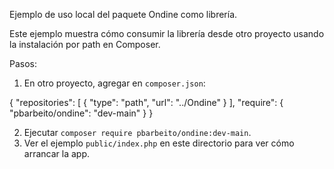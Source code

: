 Ejemplo de uso local del paquete Ondine como librería.

Este ejemplo muestra cómo consumir la librería desde otro proyecto usando la instalación por path en Composer.

Pasos:

1. En otro proyecto, agregar en `composer.json`:

{
  "repositories": [
    {
      "type": "path",
      "url": "../Ondine"
    }
  ],
  "require": {
    "pbarbeito/ondine": "dev-main"
  }
}

2. Ejecutar `composer require pbarbeito/ondine:dev-main`.
3. Ver el ejemplo `public/index.php` en este directorio para ver cómo arrancar la app.
